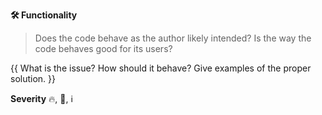 **🛠 Functionality**
> Does the code behave as the author likely intended? Is the way the code behaves good for its users?

{{ What is the issue? How should it behave? Give examples of the proper solution. }}

**Severity** 🔥, 🛑, ℹ️